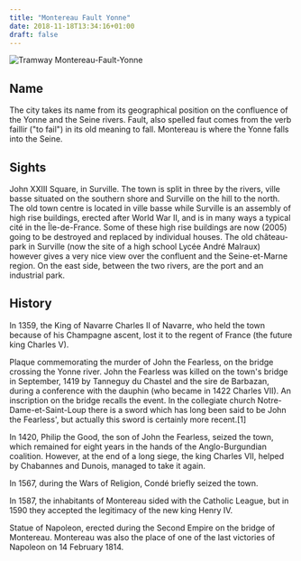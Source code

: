 ```yaml
---
title: "Montereau Fault Yonne"
date: 2018-11-18T13:34:16+01:00
draft: false
---
```

![Tramway Montereau-Fault-Yonne](https://no-signal.me/assets/images/00061/000614292214_001.jpg)
## Name
The city takes its name from its geographical position on the confluence of the Yonne and the Seine rivers. Fault, also spelled faut comes from the verb faillir ("to fail") in its old meaning to fall. Montereau is where the Yonne falls into the Seine.

## Sights

John XXIII Square, in Surville.
The town is split in three by the rivers, ville basse situated on the southern shore and Surville on the hill to the north. The old town centre is located in ville basse while Surville is an assembly of high rise buildings, erected after World War II, and is in many ways a typical cité in the Île-de-France. Some of these high rise buildings are now (2005) going to be destroyed and replaced by individual houses. The old château-park in Surville (now the site of a high school Lycée André Malraux) however gives a very nice view over the confluent and the Seine-et-Marne region. On the east side, between the two rivers, are the port and an industrial park.

## History
In 1359, the King of Navarre Charles II of Navarre, who held the town because of his Champagne ascent, lost it to the regent of France (the future king Charles V).


Plaque commemorating the murder of John the Fearless, on the bridge crossing the Yonne river.
John the Fearless was killed on the town's bridge in September, 1419 by Tanneguy du Chastel and the sire de Barbazan, during a conference with the dauphin (who became in 1422 Charles VII). An inscription on the bridge recalls the event. In the collegiate church Notre-Dame-et-Saint-Loup there is a sword which has long been said to be John the Fearless', but actually this sword is certainly more recent.[1]

In 1420, Philip the Good, the son of John the Fearless, seized the town, which remained for eight years in the hands of the Anglo-Burgundian coalition. However, at the end of a long siege, the king Charles VII, helped by Chabannes and Dunois, managed to take it again.

In 1567, during the Wars of Religion, Condé briefly seized the town.

In 1587, the inhabitants of Montereau sided with the Catholic League, but in 1590 they accepted the legitimacy of the new king Henry IV.


Statue of Napoleon, erected during the Second Empire on the bridge of Montereau.
Montereau was also the place of one of the last victories of Napoleon on 14 February 1814.
